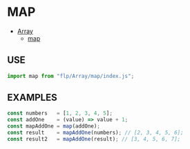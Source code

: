 # MAP
- [Array](../README.md)
  - [map](.)

## USE

```javascript
import map from "flp/Array/map/index.js";
```

## EXAMPLES

```javascript
const numbers   = [1, 2, 3, 4, 5];
const addOne    = (value) => value + 1;
const mapAddOne = map(addOne);
const result    = mapAddOne(numbers); // [2, 3, 4, 5, 6];
const result2   = mapAddOne(result); // [3, 4, 5, 6, 7];
```

